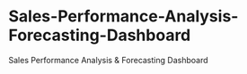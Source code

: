 # Sales-Performance-Analysis-Forecasting-Dashboard
Sales Performance Analysis &amp; Forecasting Dashboard
